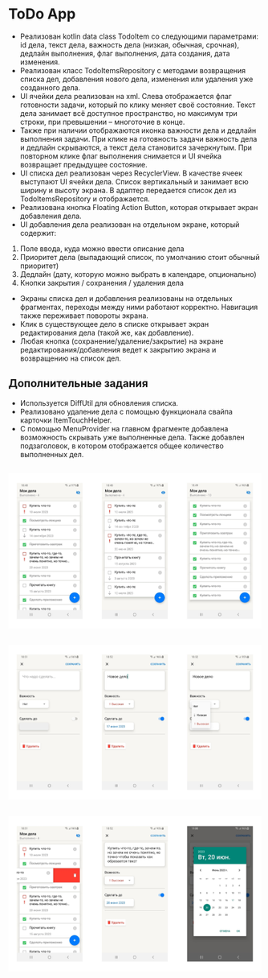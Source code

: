 # ToDo App
-   Реализован kotlin data class TodoItem со следующими параметрами: id дела, текст дела, важность дела (низкая, обычная, срочная), дедлайн выполнения, флаг выполнения, дата создания, дата изменения.  
-   Реализован класс TodoItemsRepository с методами возвращения списка дел, добавления нового дела, изменения или удаления уже созданного дела.  
-   UI ячейки дела реализован на xml. Слева отображается флаг готовности задачи, который по клику меняет своё состояние. Текст дела занимает всё доступное пространство, но максимум три строки, при превышении – многоточие  в конце.
-   Также при наличии отображаются иконка важности дела и дедлайн выполнения задачи. При клике на готовность задачи важность дела и дедлайн скрываются, а текст дела становится зачеркнутым. При повторном клике флаг выполнения снимается и UI ячейка возвращает предыдущее состояние.   
-   UI списка дел реализован через RecyclerView. В качестве ячеек выступают UI ячейки дела. Список вертикальный и занимает всю ширину и высоту экрана. В адаптер передается список дел из TodoItemsRepository и отображается.  
-   Реализована кнопка Floating Action Button, которая открывает экран добавления дела.  
-   UI добавления дела реализован на отдельном экране, который содержит:  
1) Поле ввода, куда можно ввести описание дела  
2) Приоритет дела (выпадающий список, по умолчанию стоит обычный приоритет)  
3) Дедлайн (дату, которую можно выбрать в календаре, опционально)  
4) Кнопки закрытия / сохранения / удаления дела
-   Экраны списка дел и добавления реализованы на отдельных фрагментах, переходы между ними работают корректно. Навигация также переживает повороты экрана.
-   Клик в существующее дело в списке открывает экран редактирования дела (такой же, как добавление).
-   Любая кнопка (сохранение/удаление/закрытие) на экране редактирования/добавления ведет к закрытию экрана и возвращению на список дел.
##  Дополнительные задания
-   Используется DiffUtil для обновления списка.
-   Реализовано удаление дела с помощью функционала свайпа карточки ItemTouchHelper.
-   С помощью MenuProvider на главном фрагменте добавлена возможность скрывать уже выполненные дела. Также добавлен подзаголовок, в котором отображается общее количество выполненных дел.
     
   
##     
![](https://github.com/Nikolai24/Screenshots/blob/master/1.jpg)  
##  
![](https://github.com/Nikolai24/Screenshots/blob/master/2.jpg)  
##  
![](https://github.com/Nikolai24/Screenshots/blob/master/3.jpg)     
	
